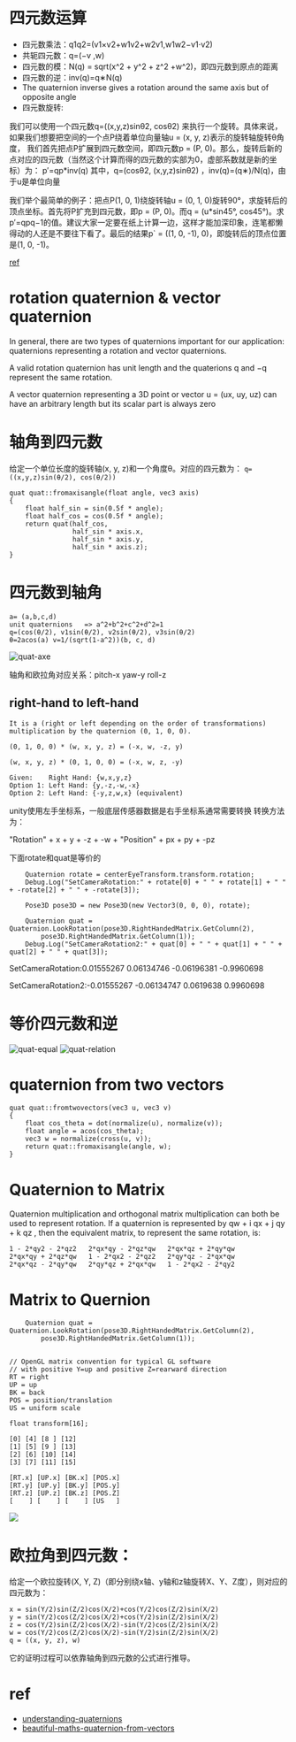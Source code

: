# 四元数运算
 * 四元数乘法：q1q2=(v1×v2+w1v2+w2v1,w1w2−v1⋅v2)
 * 共轭四元数：q=(−v ,w)
 * 四元数的模：N(q) = sqrt(x^2 + y^2 + z^2 +w^2)，即四元数到原点的距离
 * 四元数的逆：inv(q)=q∗N(q)    
 * The quaternion inverse gives a rotation around the same axis but of opposite angle
 * 四元数旋转:

  我们可以使用一个四元数q=((x,y,z)sinθ2, cosθ2) 来执行一个旋转。具体来说，如果我们想要把空间的一个点P绕着单位向量轴u = (x, y, z)表示的旋转轴旋转θ角度，
  我们首先把点P扩展到四元数空间，即四元数p = (P, 0)。那么，旋转后新的点对应的四元数（当然这个计算而得的四元数的实部为0，虚部系数就是新的坐标）为：
p′=qp*inv(q)
其中，q=(cosθ2, (x,y,z)sinθ2) ，inv(q)=(q∗)/N(q)，由于u是单位向量

  我们举个最简单的例子：把点P(1, 0, 1)绕旋转轴u = (0, 1, 0)旋转90°，求旋转后的顶点坐标。首先将P扩充到四元数，即p = (P, 0)。而q = (u*sin45°, cos45°)。求p′=qpq−1的值。建议大家一定要在纸上计算一边，这样才能加深印象，连笔都懒得动的人还是不要往下看了。最后的结果p` = ((1, 0, -1), 0)，即旋转后的顶点位置是(1, 0, -1)。

[ref](http://blog.csdn.net/candycat1992/article/details/41254799)

# rotation quaternion & vector quaternion
In general, there are two types of quaternions important for our application: quaternions representing a rotation and
vector quaternions.

A valid rotation quaternion has unit length and the quaterions q and −q represent the same rotation.

A vector quaternion representing a 3D point or vector u = (ux, uy, uz) can have an arbitrary length but its scalar
part is always zero


# 轴角到四元数
给定一个单位长度的旋转轴(x, y, z)和一个角度θ。对应的四元数为：
`q=((x,y,z)sin(θ/2), cos(θ/2)) `
```
quat quat::fromaxisangle(float angle, vec3 axis)
{
    float half_sin = sin(0.5f * angle);
    float half_cos = cos(0.5f * angle);
    return quat(half_cos,
                half_sin * axis.x,
                half_sin * axis.y,
                half_sin * axis.z);
}
```
# 四元数到轴角
```
a= (a,b,c,d)
unit quaternions   => a^2+b^2+c^2+d^2=1
q=(cos(θ/2), v1sin(θ/2), v2sin(θ/2), v3sin(θ/2)
θ=2acos(a) v=1/(sqrt(1-a^2))(b, c, d)
```
![quat-axe](/uploads/4aafb871edc3bf676ebdcb19699c9af5/quat-axe.PNG)

轴角和欧拉角对应关系：pitch-x yaw-y roll-z

## right-hand to left-hand
```
It is a (right or left depending on the order of transformations) multiplication by the quaternion (0, 1, 0, 0).

(0, 1, 0, 0) * (w, x, y, z) = (-x, w, -z, y)

(w, x, y, z) * (0, 1, 0, 0) = (-x, w, z, -y)

Given:    Right Hand: {w,x,y,z}
Option 1: Left Hand: {y,-z,-w,-x}
Option 2: Left Hand: {-y,z,w,x} (equivalent)
```
unity使用左手坐标系，一般底层传感器数据是右手坐标系通常需要转换 转换方法为：

"Rotation" + x + y + -z + -w + "Position" + px + py + -pz 

下面rotate和quat是等价的

```
    Quaternion rotate = centerEyeTransform.transform.rotation;
    Debug.Log("SetCameraRotation:" + rotate[0] + " " + rotate[1] + " " + -rotate[2] + " " + -rotate[3]);

    Pose3D pose3D = new Pose3D(new Vector3(0, 0, 0), rotate);
    
    Quaternion quat = Quaternion.LookRotation(pose3D.RightHandedMatrix.GetColumn(2),
        pose3D.RightHandedMatrix.GetColumn(1));
    Debug.Log("SetCameraRotation2:" + quat[0] + " " + quat[1] + " " + quat[2] + " " + quat[3]);
```

SetCameraRotation:0.01555267 0.06134746 -0.06196381 -0.9960698

SetCameraRotation2:-0.01555267 -0.06134747 0.0619638 0.9960698
# 等价四元数和逆
![quat-equal](/uploads/2a9d67f95c3f008a68c7b562f2cffb6a/quat-equal.PNG)
![quat-relation](/uploads/734aa931715f51d7144473497090ed89/quat-relation.PNG)

# quaternion from two vectors
```
quat quat::fromtwovectors(vec3 u, vec3 v)
{
    float cos_theta = dot(normalize(u), normalize(v));
    float angle = acos(cos_theta);
    vec3 w = normalize(cross(u, v));
    return quat::fromaxisangle(angle, w);
}
```
# Quaternion to Matrix
Quaternion multiplication and orthogonal matrix multiplication can both be used to represent rotation. If a quaternion is represented by qw + i qx + j qy + k qz , then the equivalent matrix, to represent the same rotation, is:
```
1 - 2*qy2 - 2*qz2	2*qx*qy - 2*qz*qw	2*qx*qz + 2*qy*qw
2*qx*qy + 2*qz*qw	1 - 2*qx2 - 2*qz2	2*qy*qz - 2*qx*qw
2*qx*qz - 2*qy*qw	2*qy*qz + 2*qx*qw	1 - 2*qx2 - 2*qy2
```

# Matrix to Quernion
```
    Quaternion quat = Quaternion.LookRotation(pose3D.RightHandedMatrix.GetColumn(2),
        pose3D.RightHandedMatrix.GetColumn(1));
        
```
```
// OpenGL matrix convention for typical GL software
// with positive Y=up and positive Z=rearward direction
RT = right
UP = up
BK = back
POS = position/translation
US = uniform scale
 
float transform[16];
 
[0] [4] [8 ] [12]
[1] [5] [9 ] [13]
[2] [6] [10] [14]
[3] [7] [11] [15]
 
[RT.x] [UP.x] [BK.x] [POS.x]
[RT.y] [UP.y] [BK.y] [POS.y]
[RT.z] [UP.z] [BK.z] [POS.Z]
[    ] [    ] [    ] [US   ]
```
![](http://www.songho.ca/opengl/files/gl_anglestoaxes01.png)

# 欧拉角到四元数：
给定一个欧拉旋转(X, Y, Z)（即分别绕x轴、y轴和z轴旋转X、Y、Z度），则对应的四元数为：
```
x = sin(Y/2)sin(Z/2)cos(X/2)+cos(Y/2)cos(Z/2)sin(X/2)
y = sin(Y/2)cos(Z/2)cos(X/2)+cos(Y/2)sin(Z/2)sin(X/2)
z = cos(Y/2)sin(Z/2)cos(X/2)-sin(Y/2)cos(Z/2)sin(X/2)
w = cos(Y/2)cos(Z/2)cos(X/2)-sin(Y/2)sin(Z/2)sin(X/2)
q = ((x, y, z), w)
```
它的证明过程可以依靠轴角到四元数的公式进行推导。

# ref
* [understanding-quaternions](http://www.3dgep.com/understanding-quaternions/)
* [beautiful-maths-quaternion-from-vectors](http://lolengine.net/blog/2013/09/18/beautiful-maths-quaternion-from-vectors)